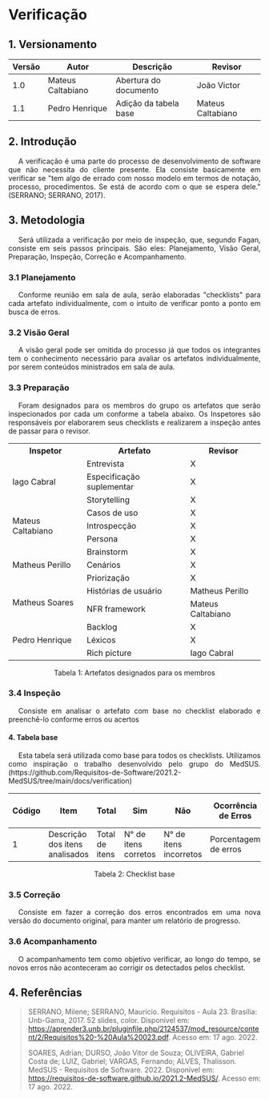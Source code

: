 # Verificação

## 1. Versionamento

| Versão | Autor             | Descrição             | Revisor           |
| ------ | ----------------- | --------------------- | ----------------- |
| 1.0    | Mateus Caltabiano | Abertura do documento | João Victor       |
| 1.1    | Pedro Henrique    | Adição da tabela base | Mateus Caltabiano |

## 2. Introdução

<p style="text-indent: 20px; text-align: justify">
A verificação é uma parte do processo de desenvolvimento de software que não necessita do cliente presente. Ela consiste basicamente em verificar se "tem algo de errado com nosso modelo em termos de notação, processo, procedimentos. Se está de acordo com o que se espera dele." (SERRANO; SERRANO, 2017).
</p>

## 3. Metodologia

<p style="text-indent: 20px; text-align: justify">
Será utilizada a verificação por meio de inspeção, que, segundo Fagan, consiste em seis passos principais. São eles: Planejamento, Visão Geral, Preparação, Inspeção, Correção e Acompanhamento.
</p>

### 3.1 Planejamento

<p style="text-indent: 20px; text-align: justify">
Conforme reunião em sala de aula, serão elaboradas "checklists" para cada artefato individualmente, com o intuito de verificar ponto a ponto em busca de erros.
</p>

### 3.2 Visão Geral

<p style="text-indent: 20px; text-align: justify">
    A visão geral pode ser omitida do processo já que todos os integrantes tem o conhecimento necessário para avaliar os artefatos individualmente, por serem conteúdos ministrados em sala de aula.
</p>

### 3.3 Preparação

<p style="text-indent: 20px; text-align: justify">
    Foram designados para os membros do grupo os artefatos que serão inspecionados por cada um conforme a tabela abaixo. Os Inspetores são responsáveis por elaborarem seus checklists e realizarem a inspeção antes de passar para o revisor.
</p>
   
<table>
    <tr>
        <th>Inspetor</th>
        <th>Artefato</th>
        <th>Revisor</th>
    </tr>
    <tr>
        <td rowspan = "3">Iago Cabral</td>
        <td>Entrevista</td>
        <td>X</td>
    </tr>
    <tr>
        <td>Especificação suplementar</td>
        <td>X</td>
    </tr>
    <tr>
        <td>Storytelling</td>
        <td>X</td>
    </tr>
    <tr>
        <td rowspan = "3">Mateus Caltabiano</td>
        <td>Casos de uso</td>
        <td>X</td>
    </tr>
    <tr>
        <td>Introspecção</td>
        <td>X</td>
    </tr>
    <tr>
        <td>Persona</td>
        <td>X</td>
    </tr>
    <tr>
        <td rowspan = "3">Matheus Perillo</td>
        <td>Brainstorm</td>
        <td>X</td>
    </tr>
    <tr>
        <td>Cenários</td>
        <td>X</td>
    </tr>
    <tr>
        <td>Priorização</td>
        <td>X</td>
    </tr>
    <tr>
        <td rowspan = "2">Matheus Soares</td>
        <td>Histórias de usuário</td>
        <td>Matheus Perillo</td>
    </tr>
    <tr>
        <td>NFR framework</td>
        <td>Mateus Caltabiano</td>
    </tr>
    <tr>
        <td rowspan = "3">Pedro Henrique</td>
        <td>Backlog</td>
        <td>X</td>
    </tr>
    <tr>
        <td>Léxicos</td>
        <td>X</td>
    </tr>
    <tr>
        <td>Rich picture</td>
        <td>Iago Cabral</td>
    </tr>
</table>

<div style="text-align: center">
    <p>
        Tabela 1: Artefatos designados para os membros
    </p>
</div>

### 3.4 Inspeção

<p style="text-indent: 20px; text-align: justify">
    Consiste em analisar o artefato com base no checklist elaborado e preenchê-lo conforme erros ou acertos
</p>

#### 4. Tabela base

<p style="text-indent: 20px; text-align: justify">
    Esta tabela será utilizada como base para todos os checklists. Utilizamos como inspiração o trabalho desenvolvido pelo grupo do MedSUS. (https://github.com/Requisitos-de-Software/2021.2-MedSUS/tree/main/docs/verification)
</p>

| Código | Item                           | Total          | Sim                  | Não                    | Ocorrência <br> de Erros | Tipos de erro           | Pontos a serem ajustados |
| ------ | ------------------------------ | -------------- | -------------------- | ---------------------- | ------------------------ | ----------------------- | ------------------------ |
| 1      | Descrição dos itens analisados | Total de itens | N° de itens corretos | N° de itens incorretos | Porcentagem de erros     | Tipo do erro em questão | Descrição do erro        |

<div style="text-align: center">
    <p>
        Tabela 2: Checklist base
    </p>
</div>

### 3.5 Correção

<p style="text-indent: 20px; text-align: justify">
    Consiste em fazer a correção dos erros encontrados em uma nova versão do documento original, para manter um relatório de progresso.
</p>

### 3.6 Acompanhamento

<p style="text-indent: 20px; text-align: justify">
    O acompanhamento tem como objetivo verificar, ao longo do tempo, se novos erros não aconteceram ao corrigir os detectados pelos checklist.
</p>

## 4. Referências

>SERRANO, Milene; SERRANO, Maurício. Requisitos - Aula 23. Brasília: Unb-Gama, 2017. 52 slides, color. Disponível em: https://aprender3.unb.br/pluginfile.php/2124537/mod_resource/content/2/Requisitos%20-%20Aula%20023.pdf. Acesso em: 17 ago. 2022.
>
>SOARES, Adrian; DURSO, João Vitor de Souza; OLIVEIRA, Gabriel Costa de; LUIZ, Gabriel; VARGAS, Fernando; ALVES, Thalisson. MedSUS - Requisitos de Software. 2022. Disponível em: https://requisitos-de-software.github.io/2021.2-MedSUS/. Acesso em: 17 ago. 2022.